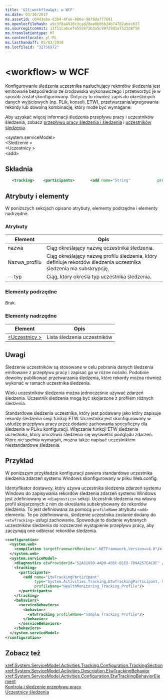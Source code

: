 ```yaml
---
title: '&lt;workflow&gt; w WCF'
ms.date: 03/30/2017
ms.assetid: c0443eba-d3b4-4fae-886e-9878daf77691
ms.openlocfilehash: a9c3f8a4910c3cad28ae8b06b24b74782abec037
ms.sourcegitcommit: 11f11ca6cefe555972b3a5c99729d1a7523d8f50
ms.translationtype: MT
ms.contentlocale: pl-PL
ms.lasthandoff: 05/03/2018
ms.locfileid: "32756972"
---
```

# <a name="ltworkflowgt-of-wcf"></a>&lt;workflow&gt; w WCF
Konfigurowanie śledzenia uczestnika nasłuchujący rekordów śledzenia jest emitowane bezpośrednio ze środowiska wykonawczego i przetworzyć je w sposób został skonfigurowany. Dotyczy to również zapis do określonych danych wyjściowych (np. PLik, konsoli, ETW), przetwarzania/agregowania rekordy lub dowolną kombinację, który może być wymagane.  
  
 Aby uzyskać więcej informacji śledzenia przepływu pracy i uczestników śledzenia, zobacz [przepływu pracy śledzenia i śledzenia](../../../../../docs/framework/windows-workflow-foundation/workflow-tracking-and-tracing.md) i [uczestników śledzenia](../../../../../docs/framework/windows-workflow-foundation/tracking-participants.md).  
  
 \<system.serviceModel>  
\<Śledzenie >  
\<Uczestnicy >  
\<add>  
  
## <a name="syntax"></a>Składnia  
  
```xml
   <tracking>    <participants>       <add name="String"            profileName="String"           type="String" />    </participants> </tracking>   
```  
  
## <a name="attributes-and-elements"></a>Atrybuty i elementy  
 W poniższych sekcjach opisano atrybuty, elementy podrzędne i elementy nadrzędne.  
  
### <a name="attributes"></a>Atrybuty  
  
|Element|Opis|  
|-------------|-----------------|  
|nazwa|Ciąg określający nazwę uczestnika śledzenia.|  
|Nazwa_profilu|Ciąg określający nazwę profilu śledzenia, który definiuje rekordów śledzenia uczestnika śledzenia ma subskrypcję.|  
|— typ|Ciąg, który określa typ uczestnika śledzenia.|  
  
### <a name="child-elements"></a>Elementy podrzędne  
 Brak.  
  
### <a name="parent-elements"></a>Elementy nadrzędne  
  
|Element|Opis|  
|-------------|-----------------|  
|[\<Uczestnicy >](../../../../../docs/framework/configure-apps/file-schema/windows-workflow-foundation/participants.md)|Lista śledzenia uczestników|  
  
## <a name="remarks"></a>Uwagi  
 Śledzenie uczestników są stosowane w celu pobrania danych śledzenia emitowane z przepływu pracy i zapisać go w różne nośniki. Podobnie dowolny publikować przetwarzania śledzenia, które rekordy można również wykonać w ramach uczestnika śledzenia.  
  
 Wielu uczestników śledzenia można jednocześnie używać zdarzeń śledzenia. Uczestnik śledzenia mogą być skojarzone z profilem różnych śledzenia.  
  
 Standardowe śledzenia uczestnika, który jest podawany jako który zapisuje rekordy śledzenia sesji funkcji ETW. Uczestnika jest skonfigurowany w usłudze przepływu pracy przez dodanie zachowania specyficzny dla śledzenia w PLiku konfiguracji. Włączanie funkcji ETW śledzenia uczestnika, który umożliwia śledzenia się wyświetlić podglądu zdarzeń. Które nie spełnia wymagań, można także napisać uczestnikiem niestandardowe śledzenia.  
  
## <a name="example"></a>Przykład  
 W poniższym przykładzie konfiguracji zawiera standardowe uczestnika śledzenia zdarzeń systemu Windows skonfigurowany w pliku Web.config.  
  
 Identyfikator dostawcy, który używa uczestnika śledzenia zdarzeń systemu Windows do zapisywania rekordów śledzenia zdarzeń systemu Windows jest zdefiniowany w `<diagnostics>` sekcji. Uczestnik śledzenia ma własny profil skojarzonych z nim do określania subskrybowany do rekordów śledzenia. To jest definiowana za pomocą `profileName` atrybutu `<add>` elementu. Te po zdefiniowaniu, śledzenie uczestnika zostanie dodany do `<etwTracking>` usługi zachowanie. Spowoduje to dodanie wybranych uczestników śledzenia do rozszerzeń wystąpienie przepływu pracy, aby zaczynają one odbierać rekordów śledzenia.  
  
```xml  
<configuration>   
  <system.web>   
    <compilation targetFrameworkMoniker=".NETFramework,Version=v4.0"/>   
  </system.web>   
  <system.serviceModel>   
    <diagnostics etwProviderId="52A3165D-4AD9-405C-B1E8-7D9A257EAC9F" />                
    <tracking>   
      <participants>   
        <add name="EtwTrackingParticipant"   
             type="System.Activities.Tracking.EtwTrackingParticipant, System.Activities, Version=4.0.0.0, Culture=neutral, PublicKeyToken=31bf3856ad364e35"   
             profileName="HealthMonitoring_Tracking_Profile"/>   
      </participants>   
    </tracking>   
    <behaviors>   
      <serviceBehaviors>   
        <behavior>   
          <etwTracking profileName="Sample Tracking Profile"/>  
        </behavior>   
      </serviceBehaviors>   
    </behaviors>   
  </system.serviceModel>   
</configuration>  
```  
  
## <a name="see-also"></a>Zobacz też  
 <xref:System.ServiceModel.Activities.Tracking.Configuration.TrackingSection>  
 <xref:System.ServiceModel.Activities.Description.EtwTrackingBehavior>  
 <xref:System.ServiceModel.Activities.Configuration.EtwTrackingBehaviorElement>  
 [Kontrola i śledzenie przepływu pracy](../../../../../docs/framework/windows-workflow-foundation/workflow-tracking-and-tracing.md)  
 [Uczestnicy śledzenia](../../../../../docs/framework/windows-workflow-foundation/tracking-participants.md)
